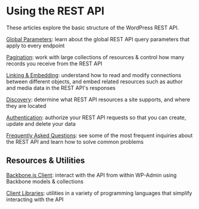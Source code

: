 # Using the REST API

These articles explore the basic structure of the WordPress REST API.

[Global Parameters](https://developer.wordpress.org/rest-api/using-the-rest-api/global-parameters/): learn about the global REST API query parameters that apply to every endpoint

[Pagination](https://developer.wordpress.org/rest-api/using-the-rest-api/pagination/): work with large collections of resources & control how many records you receive from the REST API

[Linking & Embedding](https://developer.wordpress.org/rest-api/using-the-rest-api/linking-and-embedding/): understand how to read and modify connections between different objects, and embed related resources such as author and media data in the REST API's responses

[Discovery](https://developer.wordpress.org/rest-api/using-the-rest-api/discovery/): determine what REST API resources a site supports, and where they are located

[Authentication](https://developer.wordpress.org/rest-api/using-the-rest-api/authentication/): authorize your REST API requests so that you can create, update and delete your data

[Frequently Asked Questions](https://developer.wordpress.org/rest-api/using-the-rest-api/frequently-asked-questions/): see some of the most frequent inquiries about the REST API and learn how to solve common problems


## Resources & Utilities

[Backbone.js Client](https://developer.wordpress.org/rest-api/using-the-rest-api/backbone-javascript-client/): interact with the API from within WP-Admin using Backbone models & collections

[Client Libraries](https://developer.wordpress.org/rest-api/using-the-rest-api/client-libraries/): utilities in a variety of programming languages that simplify interacting with the API
